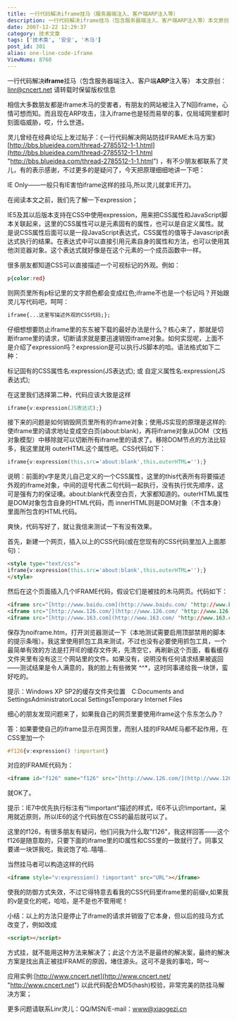 ```yaml
---
title: 一行代码解决iframe挂马（服务器端注入、客户端ARP注入等）
description: 一行代码解决iframe挂马（包含服务器端注入、客户端ARP注入等）本文原创：linr@cncert.net请转载时保留版权信息相信大多数朋友都是iframe木马的受害者，有朋友的网站被注入了N回iframe，心情可想而知。而且现在ARP攻击，注入iframe也是轻而易举的事，仅局域网里都时刻面临威胁，哎，什么世道。灵儿曾经在经典论坛上发过贴子：《一行代码解决网站防挂IFRAME木马方案》http://bbs.blueidea.com/thread-2785512-1-1.html，有不少朋友都联系了灵儿，有的表示感谢，不过更多的是疑问了，今天把原理细细地讲一下吧：
date: 2007-12-22 12:29:37
category: 技术文章
tags: ['技术类', '安全', '木马']
post_id: 301
alias: one-line-code-iframe
ViewNums: 8760
---
```


一行代码解决**iframe**挂马（包含服务器端注入、客户端**ARP**注入等）
本文原创：linr@cncert.net 请转载时保留版权信息

相信大多数朋友都是iframe木马的受害者，有朋友的网站被注入了N回iframe，心情可想而知。而且现在ARP攻击，注入iframe也是轻而易举的事，仅局域网里都时刻面临威胁，哎，什么世道。

灵儿曾经在经典论坛上发过贴子：《一行代码解决网站防挂IFRAME木马方案》[http://bbs.blueidea.com/thread-2785512-1-1.html](http://bbs.blueidea.com/thread-2785512-1-1.html "http://bbs.blueidea.com/thread-2785512-1-1.html") ，有不少朋友都联系了灵儿，有的表示感谢，不过更多的是疑问了，今天把原理细细地讲一下吧：

IE Only——一般只有IE害怕iframe这样的挂马,所以灵儿就拿IE开刀。

在阅读本文之前，我们先了解一下expression；

IE5及其以后版本支持在CSS中使用expression，用来把CSS属性和JavaScript脚本关联起来，这里的CSS属性可以是元素固有的属性，也可以是自定义属性。就是说CSS属性后面可以是一段JavaScript表达式，CSS属性的值等于Javascript表达式执行的结果。在表达式中可以直接引用元素自身的属性和方法，也可以使用其他浏览器对象。这个表达式就好像是在这个元素的一个成员函数中一样。

很多朋友都知道CSS可以直接描述一个可视标记的外观。例如：
```css
p{color:red}
```
则网页里所有p标记里的文字颜色都会变成红色;iframe不也是一个标记吗？开始跟灵儿写代码吧，呵呵：
```html
iframe{...这里写描述外观的CSS代码;};
```

仔细想想要防止iframe里的东东被下载的最好办法是什么？核心来了，那就是切断iframe里的请求，切断请求就是要迅速销毁iframe对象。如何实现呢，上面不是介绍了expression吗？expression是可以执行JS脚本的哈。语法格式如下二种：

标记固有的CSS属性名:expression(JS表达式);
或 自定义属性名:expression(JS表达式);

在这里我们选择第二种，代码应该大致是这样
```css
iframe{v:expression(JS表达式);}
```

接下来的问题是如何销毁网页里所有的iframe对象；使用JS实现的原理是这样的:使iframe里的请求地址变成空白页(about:blank)，再将iframe对象从DOM（文档对象模型）中移除就可以切断所有iframe里的请求了。移除DOM节点的方法比较多，我这里就用 outerHTML这个属性吧。CSS代码如下：
```css
iframe{v:expression(this.src='about:blank',this.outerHTML='');}
```

说明：前面的v字是灵儿自己定义的一个CSS属性，这里的this代表所有将要描述外观的iframe对象，中间的逗号代表二句代码一起执行，没有执行优先顺序，这可是强有力的保证噢。about:blank代表空白页，大家都知道的。outerHTML属性是DOM对象包含自身的HTML代码，而 innerHTML则是DOM对象（不含本身）里面所包含的HTML代码。

爽快，代码写好了，就让我信来测试一下有没有效果。

首先，新建一个网页，插入以上的CSS代码(或在您现有的CSS代码里加入上面那句)：

```html
<style type="text/css">
iframe{v:expression(this.src='about:blank',this.outerHTML='');}
</style>
```

然后在这个页面插入几个IFRAME代码，假设它们是被挂的木马网页。代码如下：

```html
<iframe src="[http://www.baidu.com](http://www.baidu.com/ "http://www.baidu.com")"></iframe>　百度
<iframe src="[http://www.126.com/](http://www.126.com/ "http://www.126.com/")"></iframe>　126邮箱
<iframe src="[http://www.163.com](http://www.163.com/ "http://www.163.com")"></iframe>　网易
```

保存为noiframe.htm，打开浏览器测试一下（本地测试需要启用顶部禁用的脚本的提示条哦）。我这里使用抓包工具来测试，不过也没有必要使用抓包工具，一个最简单有效的方法是打开IE的缓存文件夹，先清空它，再刷新这个页面，看看缓存文件夹里有没有这三个网站里的文件。如果没有，说明没有任何请求结果被返回——测试结果是令人满意的，我的脸上有些微笑 ^^*，这时同事递给我一块饼，蛮好吃的。

提示：Windows XP SP2的缓存文件夹位置　C:Documents and SettingsAdministratorLocal SettingsTemporary Internet Files

细心的朋友发现问题来了，如果我自己的网页里要使用iframe这个东东怎么办？

答：如果要使自己的iframe显示在网页里，而别人挂的IFRAME马都不起作用，在CSS里加一个

```css
#f126{v:expression() !important}
```

对应的IFRAME代码为：
```html
<iframe id="f126" name="f126" src="[http://www.126.com/](http://www.126.com/ "http://www.126.com/")"></iframe>
```
就OK了。

提示：IE7中优先执行标注有“!important”描述的样式，IE6不认识!important，采用就近原则，所以IE6的这个代码放在CSS的最后就可以了。

这里的f126，有很多朋友有疑问，他们问我为什么取"f126"，我这样回答——这个f126是随意取的，只要下面的iframe里的ID属性和CSS里的一致就行了。同事又要递一块饼我吃，我说饱了哈..嘻嘻..

当然挂马者可以构造这样的代码
```html
<iframe style="v:expression() !important" src="URL"></iframe>
```
使我的防御方式失效，不过它得特意去看我的CSS代码里iframe里的前缀v,如果我的v是变化的呢，哈哈，是不是也不管用呢！

小结：以上的方法只是停止了iframe的请求并销毁了它本身，但以后的挂马方式改变了，例如改成
```html
<script></script>
```
方式挂，就不能用这种方法来解决了；此这个方法不是最终的解决案，最终的解决方案是找出真正被挂IFRAME的原因，堵住源头。这可不是我的事哈，呵～

应用实例:[http://www.cncert.net](http://www.cncert.net/ "http://www.cncert.net") 以此代码配合MD5(hash)校验，非常完美的防挂马解决方案；

更多问题请联系Linr灵儿：QQ/MSN/E-mail：www@xiaogezi.cn

